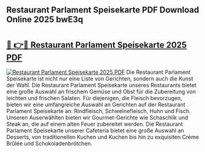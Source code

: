 ## Restaurant Parlament Speisekarte PDF Download Online 2025 bwE3q

# <h2><a href="http://gccagf.nevu.top/?p=Restaurant+Parlament+Speisekarte">🔗 👉🔴 Restaurant Parlament Speisekarte 2025 PDF</a></h2>

[![Restaurant Parlament Speisekarte 2025 PDF](https://i.imgur.com/dBaPXMq.png)](http://gccagf.nevu.top/?p=Restaurant+Parlament+Speisekarte)
Die Restaurant Parlament Speisekarte ist nicht nur eine Liste von Gerichten, sondern auch die Kunst der Wahl. Die Restaurant Parlament Speisekarte unseres Restaurants bietet eine große Auswahl an frischem Gemüse und Obst für die Zubereitung von leichten und frischen Salaten. Für diejenigen, die Fleisch bevorzugen, bieten wir eine umfangreiche Auswahl an Gerichten auf der Restaurant Parlament Speisekarte an: Rindfleisch, Schweinefleisch, Huhn und Fisch. Unseren Auserwählten bieten wir Gourmet-Gerichte wie Schaschlik und Steak an, die auf einem alten Feuer zubereitet werden. Die Restaurant Parlament Speisekarte unserer Cafeteria bietet eine große Auswahl an Desserts, von traditionellen Kuchen und Kuchen bis hin zu exquisiten Crème Brûlée und Schokoladenbrötchen.
